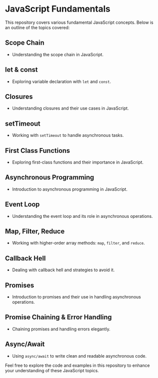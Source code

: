 # JavaScript Fundamentals

This repository covers various fundamental JavaScript concepts. Below is an outline of the topics covered:

## Scope Chain
- Understanding the scope chain in JavaScript.

## let & const
- Exploring variable declaration with `let` and `const`.

## Closures
- Understanding closures and their use cases in JavaScript.

## setTimeout
- Working with `setTimeout` to handle asynchronous tasks.

## First Class Functions
- Exploring first-class functions and their importance in JavaScript.

## Asynchronous Programming
- Introduction to asynchronous programming in JavaScript.

## Event Loop
- Understanding the event loop and its role in asynchronous operations.

## Map, Filter, Reduce
- Working with higher-order array methods: `map`, `filter`, and `reduce`.

## Callback Hell
- Dealing with callback hell and strategies to avoid it.

## Promises
- Introduction to promises and their use in handling asynchronous operations.

## Promise Chaining & Error Handling
- Chaining promises and handling errors elegantly.

## Async/Await
- Using `async/await` to write clean and readable asynchronous code.

Feel free to explore the code and examples in this repository to enhance your understanding of these JavaScript topics.
